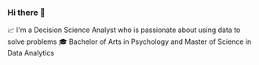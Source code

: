 ### Hi there 👋

<!--
**mcat18/mcat18** is a ✨ _special_ ✨ repository because its `README.md` (this file) appears on your GitHub profile.

Here are some ideas to get you started:

- 🔭 I’m currently working on ...
- 🌱 I’m currently learning ...
- 👯 I’m looking to collaborate on ...
- 🤔 I’m looking for help with ...
- 💬 Ask me about ...
- 📫 How to reach me: ...
- 😄 Pronouns: ...
- ⚡ Fun fact: ...
--> 

:chart_with_upwards_trend: I'm a Decision Science Analyst who is passionate about using data to solve problems 
:mortar_board: Bachelor of Arts in Psychology and Master of Science in Data Analytics 
